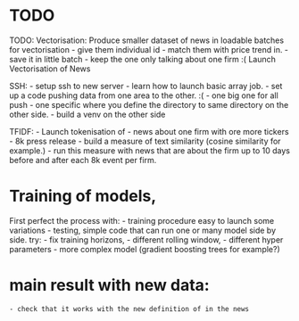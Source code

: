 # TODO 
TODO:
Vectorisation:
Produce smaller dataset of news in loadable batches for vectorisation 
	- give them individual id
	- match them with price trend in.
	- save it in little batch
	- keep the one only talking about one firm :(
Launch Vectorisation of News

SSH:
	- setup ssh to new server
	- learn how to launch basic array job. 
	- set up a code pushing data from one area to the other. :(
		- one big one for all push
		- one specific where you define the directory to same directory on the other side. 
	- build a venv on the other side

TFIDF:
	- Launch tokenisation of 
		- news about one firm with ore more tickers
		- 8k press release
	- build a measure of text similarity (cosine similarity for example.)
		- run this measure with news that are about the firm up to 10 days before and after each 8k event per firm. 

# Training of models, 
First perfect the process with: 
	- training procedure easy to launch some variations
	- testing, simple code that can run one or many model side by side. 
try:
	- fix training horizons, 
	- different rolling window,
	- different hyper parameters
	- more complex model (gradient boosting trees for example?) 


# main result with new data:
	- check that it works with the new definition of in the news
